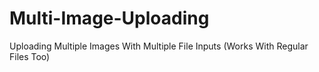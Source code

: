 # Multi-Image-Uploading
Uploading Multiple Images With Multiple File Inputs (Works With Regular Files Too)
